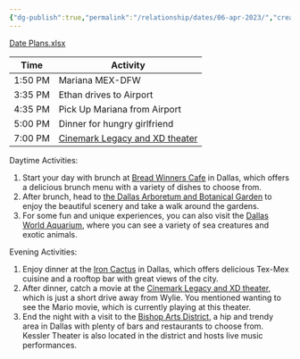 ```yaml
---
{"dg-publish":true,"permalink":"/relationship/dates/06-apr-2023/","created":"","updated":""}
---
```



[Date Plans.xlsx](https://mysite.aa.com/:x:/g/personal/242924_corpaa_aa_com/ET-rSnXpSVxErYIOnNjW1Y8BA0LDhu7hDivatVcYI2kDuQ?e=ErcP1Y)

| Time    | Activity                                                                 |
|---------|--------------------------------------------------------------------------|
| 1:50 PM | Mariana MEX-DFW                                                          |
| 3:35 PM | Ethan drives to Airport                                                  |
| 4:35 PM | Pick Up Mariana from Airport                                             |
| 5:00 PM | Dinner for hungry girlfriend                                             |
| 7:00 PM |  [Cinemark Legacy and XD theater](https://goo.gl/maps/VMM1JQ4D5jeBdZeG7) |

Daytime Activities:

1.  Start your day with brunch at [Bread Winners Cafe](https://goo.gl/maps/1rz47GuMmyrU1gjp7) in Dallas, which offers a delicious brunch menu with a variety of dishes to choose from.
2.  After brunch, head to [the Dallas Arboretum and Botanical Garden](https://goo.gl/maps/MWmviswN1pYuZ2KA9) to enjoy the beautiful scenery and take a walk around the gardens.
3.  For some fun and unique experiences, you can also visit the [Dallas World Aquarium](https://goo.gl/maps/uWDMLoapAGhQskYx8), where you can see a variety of sea creatures and exotic animals.

Evening Activities:

1.  Enjoy dinner at the [Iron Cactus](https://goo.gl/maps/ysNBgDU9kb6gMw4k7) in Dallas, which offers delicious Tex-Mex cuisine and a rooftop bar with great views of the city.
2.  After dinner, catch a movie at the [Cinemark Legacy and XD theater](https://goo.gl/maps/VMM1JQ4D5jeBdZeG7), which is just a short drive away from Wylie. You mentioned wanting to see the Mario movie, which is currently playing at this theater.
3.  End the night with a visit to the [Bishop Arts District](https://goo.gl/maps/BnYcRwb221uC2c9x8), a hip and trendy area in Dallas with plenty of bars and restaurants to choose from. Kessler Theater is also located in the district and hosts live music performances.